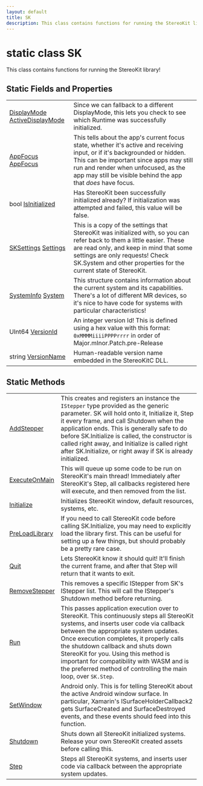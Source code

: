 ```yaml
---
layout: default
title: SK
description: This class contains functions for running the StereoKit library!
---
```

# static class SK

This class contains functions for running the StereoKit
library!

## Static Fields and Properties

|  |  |
|--|--|
|[DisplayMode]({{site.url}}/Pages/StereoKit/DisplayMode.html) [ActiveDisplayMode]({{site.url}}/Pages/StereoKit/SK/ActiveDisplayMode.html)|Since we can fallback to a different DisplayMode, this lets you check to see which Runtime was successfully initialized.|
|[AppFocus]({{site.url}}/Pages/StereoKit/AppFocus.html) [AppFocus]({{site.url}}/Pages/StereoKit/SK/AppFocus.html)|This tells about the app's current focus state, whether it's active and receiving input, or if it's backgrounded or hidden. This can be important since apps may still run and render when unfocused, as the app may still be visible behind the app that _does_ have focus.|
|bool [IsInitialized]({{site.url}}/Pages/StereoKit/SK/IsInitialized.html)|Has StereoKit been successfully initialized already? If initialization was attempted and failed, this value will be false.|
|[SKSettings]({{site.url}}/Pages/StereoKit/SKSettings.html) [Settings]({{site.url}}/Pages/StereoKit/SK/Settings.html)|This is a copy of the settings that StereoKit was initialized with, so you can refer back to them a little easier. These are read only, and keep in mind that some settings are only requests! Check SK.System and other properties for the current state of StereoKit.|
|[SystemInfo]({{site.url}}/Pages/StereoKit/SystemInfo.html) [System]({{site.url}}/Pages/StereoKit/SK/System.html)|This structure contains information about the current system and its capabilities. There's a lot of different MR devices, so it's nice to have code for systems with particular characteristics!|
|UInt64 [VersionId]({{site.url}}/Pages/StereoKit/SK/VersionId.html)|An integer version Id! This is defined using a hex value with this format: `0xMMMMiiiiPPPPrrrr` in order of Major.mInor.Patch.pre-Release|
|string [VersionName]({{site.url}}/Pages/StereoKit/SK/VersionName.html)|Human-readable version name embedded in the StereoKitC DLL.|

## Static Methods

|  |  |
|--|--|
|[AddStepper]({{site.url}}/Pages/StereoKit/SK/AddStepper.html)|This creates and registers an instance the `IStepper` type provided as the generic parameter. SK will hold onto it, Initialize it, Step it every frame, and call Shutdown when the application ends. This is generally safe to do before SK.Initialize is called, the constructor is called right away, and Initialize is called right after SK.Initialize, or right away if SK is already initialized.|
|[ExecuteOnMain]({{site.url}}/Pages/StereoKit/SK/ExecuteOnMain.html)|This will queue up some code to be run on StereoKit's main thread! Immediately after StereoKit's Step, all callbacks registered here will execute, and then removed from the list.|
|[Initialize]({{site.url}}/Pages/StereoKit/SK/Initialize.html)|Initializes StereoKit window, default resources, systems, etc.|
|[PreLoadLibrary]({{site.url}}/Pages/StereoKit/SK/PreLoadLibrary.html)|If you need to call StereoKit code before calling SK.Initialize, you may need to explicitly load the library first. This can be useful for setting up a few things, but should probably be a pretty rare case.|
|[Quit]({{site.url}}/Pages/StereoKit/SK/Quit.html)|Lets StereoKit know it should quit! It'll finish the current frame, and after that Step will return that it wants to exit.|
|[RemoveStepper]({{site.url}}/Pages/StereoKit/SK/RemoveStepper.html)|This removes a specific IStepper from SK's IStepper list. This will call the IStepper's Shutdown method before returning.|
|[Run]({{site.url}}/Pages/StereoKit/SK/Run.html)|This passes application execution over to StereoKit. This continuously steps all StereoKit systems, and inserts user code via callback between the appropriate system updates. Once execution completes, it properly calls the shutdown callback and shuts down StereoKit for you.  Using this method is important for compatibility with WASM and is the preferred method of controlling the main loop, over `SK.Step`.|
|[SetWindow]({{site.url}}/Pages/StereoKit/SK/SetWindow.html)|Android only. This is for telling StereoKit about the active Android window surface. In particular, Xamarin's ISurfaceHolderCallback2 gets SurfaceCreated and SurfaceDestroyed events, and these events should feed into this function.|
|[Shutdown]({{site.url}}/Pages/StereoKit/SK/Shutdown.html)|Shuts down all StereoKit initialized systems. Release your own StereoKit created assets before calling this.|
|[Step]({{site.url}}/Pages/StereoKit/SK/Step.html)|Steps all StereoKit systems, and inserts user code via callback between the appropriate system updates.|
